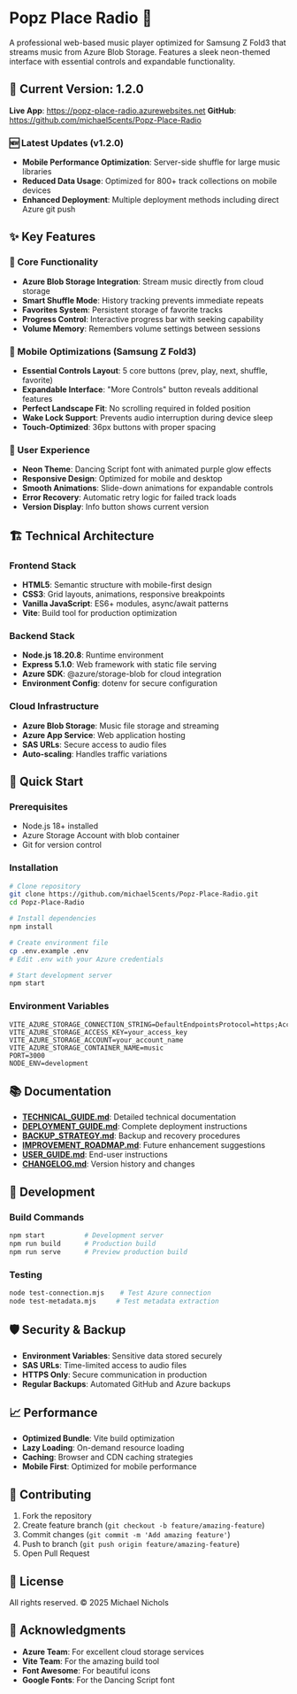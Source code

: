 # Popz Place Radio 🎸

A professional web-based music player optimized for Samsung Z Fold3 that streams music from Azure Blob Storage. Features a sleek neon-themed interface with essential controls and expandable functionality.

## 🌟 Current Version: 1.2.0

**Live App**: https://popz-place-radio.azurewebsites.net
**GitHub**: https://github.com/michael5cents/Popz-Place-Radio

### 🆕 Latest Updates (v1.2.0)
- **Mobile Performance Optimization**: Server-side shuffle for large music libraries
- **Reduced Data Usage**: Optimized for 800+ track collections on mobile devices
- **Enhanced Deployment**: Multiple deployment methods including direct Azure git push

## ✨ Key Features

### 🎵 Core Functionality
- **Azure Blob Storage Integration**: Stream music directly from cloud storage
- **Smart Shuffle Mode**: History tracking prevents immediate repeats
- **Favorites System**: Persistent storage of favorite tracks
- **Progress Control**: Interactive progress bar with seeking capability
- **Volume Memory**: Remembers volume settings between sessions

### 📱 Mobile Optimizations (Samsung Z Fold3)
- **Essential Controls Layout**: 5 core buttons (prev, play, next, shuffle, favorite)
- **Expandable Interface**: "More Controls" button reveals additional features
- **Perfect Landscape Fit**: No scrolling required in folded position
- **Wake Lock Support**: Prevents audio interruption during device sleep
- **Touch-Optimized**: 36px buttons with proper spacing

### 🎨 User Experience
- **Neon Theme**: Dancing Script font with animated purple glow effects
- **Responsive Design**: Optimized for mobile and desktop
- **Smooth Animations**: Slide-down animations for expandable controls
- **Error Recovery**: Automatic retry logic for failed track loads
- **Version Display**: Info button shows current version

## 🏗️ Technical Architecture

### Frontend Stack
- **HTML5**: Semantic structure with mobile-first design
- **CSS3**: Grid layouts, animations, responsive breakpoints
- **Vanilla JavaScript**: ES6+ modules, async/await patterns
- **Vite**: Build tool for production optimization

### Backend Stack
- **Node.js 18.20.8**: Runtime environment
- **Express 5.1.0**: Web framework with static file serving
- **Azure SDK**: @azure/storage-blob for cloud integration
- **Environment Config**: dotenv for secure configuration

### Cloud Infrastructure
- **Azure Blob Storage**: Music file storage and streaming
- **Azure App Service**: Web application hosting
- **SAS URLs**: Secure access to audio files
- **Auto-scaling**: Handles traffic variations

## 🚀 Quick Start

### Prerequisites
- Node.js 18+ installed
- Azure Storage Account with blob container
- Git for version control

### Installation
```bash
# Clone repository
git clone https://github.com/michael5cents/Popz-Place-Radio.git
cd Popz-Place-Radio

# Install dependencies
npm install

# Create environment file
cp .env.example .env
# Edit .env with your Azure credentials

# Start development server
npm start
```

### Environment Variables
```env
VITE_AZURE_STORAGE_CONNECTION_STRING=DefaultEndpointsProtocol=https;AccountName=...
VITE_AZURE_STORAGE_ACCESS_KEY=your_access_key
VITE_AZURE_STORAGE_ACCOUNT=your_account_name
VITE_AZURE_STORAGE_CONTAINER_NAME=music
PORT=3000
NODE_ENV=development
```

## 📚 Documentation

- **[TECHNICAL_GUIDE.md](./TECHNICAL_GUIDE.md)**: Detailed technical documentation
- **[DEPLOYMENT_GUIDE.md](./DEPLOYMENT_GUIDE.md)**: Complete deployment instructions
- **[BACKUP_STRATEGY.md](./BACKUP_STRATEGY.md)**: Backup and recovery procedures
- **[IMPROVEMENT_ROADMAP.md](./IMPROVEMENT_ROADMAP.md)**: Future enhancement suggestions
- **[USER_GUIDE.md](./USER_GUIDE.md)**: End-user instructions
- **[CHANGELOG.md](./CHANGELOG.md)**: Version history and changes

## 🔧 Development

### Build Commands
```bash
npm start          # Development server
npm run build      # Production build
npm run serve      # Preview production build
```

### Testing
```bash
node test-connection.mjs    # Test Azure connection
node test-metadata.mjs     # Test metadata extraction
```

## 🛡️ Security & Backup

- **Environment Variables**: Sensitive data stored securely
- **SAS URLs**: Time-limited access to audio files
- **HTTPS Only**: Secure communication in production
- **Regular Backups**: Automated GitHub and Azure backups

## 📈 Performance

- **Optimized Bundle**: Vite build optimization
- **Lazy Loading**: On-demand resource loading
- **Caching**: Browser and CDN caching strategies
- **Mobile First**: Optimized for mobile performance

## 🤝 Contributing

1. Fork the repository
2. Create feature branch (`git checkout -b feature/amazing-feature`)
3. Commit changes (`git commit -m 'Add amazing feature'`)
4. Push to branch (`git push origin feature/amazing-feature`)
5. Open Pull Request

## 📄 License

All rights reserved. © 2025 Michael Nichols

## 🙏 Acknowledgments

- **Azure Team**: For excellent cloud storage services
- **Vite Team**: For the amazing build tool
- **Font Awesome**: For beautiful icons
- **Google Fonts**: For the Dancing Script font
